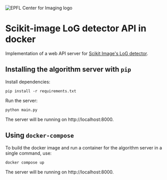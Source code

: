 ![EPFL Center for Imaging logo](https://imaging.epfl.ch/resources/logo-for-gitlab.svg)
# Scikit-image LoG detector API in docker

Implementation of a web API server for [Scikit Image's LoG detector](https://scikit-image.org/docs/stable/api/skimage.feature.html#skimage.feature.blob_log).

## Installing the algorithm server with `pip`

Install dependencies:

```
pip install -r requirements.txt
```

Run the server:

```
python main.py
```

The server will be running on http://localhost:8000.

## Using `docker-compose`

To build the docker image and run a container for the algorithm server in a single command, use:

```
docker compose up
```

The server will be running on http://localhost:8000.